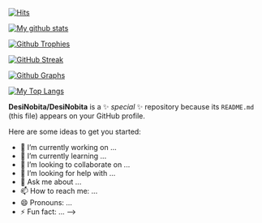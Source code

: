 [![Hits](https://hits.seeyoufarm.com/api/count/incr/badge.svg?url=https%3A%2F%2Fgithub.com%2FDesiNobita&count_bg=%2379C83D&title_bg=%230084FF&icon=arduino.svg&icon_color=%2300FF20&title=Stalks&edge_flat=false)](https://hits.seeyoufarm.com)

[![My github stats](https://github-readme-stats.vercel.app/api?username=DesiNobita&count_private=true&show_icons=true&theme=radical&include_all_commits=true&custom_title=Hêllẞøy's+Github+Stats)](https://github.com/DesiNobita)

[![Github Trophies](https://github-profile-trophy.vercel.app/?username=DesiNobita&theme=darkhub&no-bg=true&margin-w=15&margin-h=10&row=1&column=6&count_private=true)](https://github.com/ryo-ma/github-profile-trophy)

[![GitHub Streak](http://github-readme-streak-stats.herokuapp.com?user=DesiNobita&theme=black-ice)](https://git.io/streak-stats)

[![Github Graphs](https://activity-graph.herokuapp.com/graph?username=DesiNobita&bg_color=1F222E&color=F8D866&line=F85D7F&point=FFFFFF&hide_border=true)](https://guthub.com/DesiNobita)

[![My Top Langs](https://github-readme-stats.vercel.app/api/top-langs/?username=DesiNobita&layout=compact&theme=cobalt)](https://github.com/DesiNobita)

**DesiNobita/DesiNobita** is a ✨ _special_ ✨ repository because its `README.md` (this file) appears on your GitHub profile.

Here are some ideas to get you started:

- 🔭 I’m currently working on ...
- 🌱 I’m currently learning ...
- 👯 I’m looking to collaborate on ...
- 🤔 I’m looking for help with ...
- 💬 Ask me about ...
- 📫 How to reach me: ...
- 😄 Pronouns: ...
- ⚡ Fun fact: ...
-->
